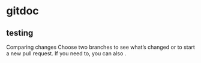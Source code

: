 # gitdoc
##  testing 

Comparing changes
Choose two branches to see what’s changed or to start a new pull request. If you need to, you can also .


